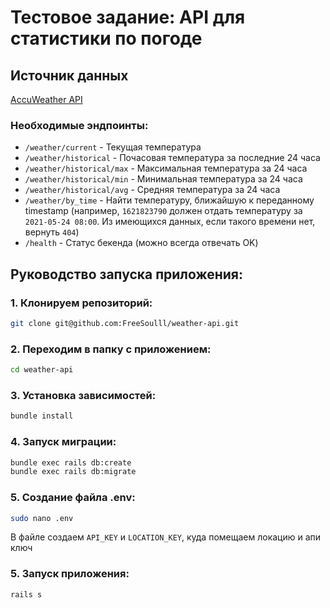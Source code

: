 # Тестовое задание: API для статистики по погоде

## Источник данных
[AccuWeather API](https://developer.accuweather.com/apis)

### Необходимые эндпоинты:
- `/weather/current` - Текущая температура
- `/weather/historical` - Почасовая температура за последние 24 часа
- `/weather/historical/max` - Максимальная температура за 24 часа
- `/weather/historical/min` - Минимальная температура за 24 часа
- `/weather/historical/avg` - Средняя температура за 24 часа
- `/weather/by_time` - Найти температуру, ближайшую к переданному timestamp (например, `1621823790` должен отдать температуру за `2021-05-24 08:00`. Из имеющихся данных, если такого времени нет, вернуть `404`)
- `/health` - Статус бекенда (можно всегда отвечать OK)

## Руководство запуска приложения:

### 1. Клонируем репозиторий:
```sh
git clone git@github.com:FreeSoulll/weather-api.git
```

### 2. Переходим в папку с приложением:
```sh
cd weather-api
```

### 3. Установка зависимостей:
```sh
bundle install
```

### 4. Запуск миграции:
```sh
bundle exec rails db:create
bundle exec rails db:migrate
```


### 5. Создание файла .env:
```sh
sudo nano .env
```

В файле создаем `API_KEY` и `LOCATION_KEY`, куда помещаем локацию и апи ключ

### 5. Запуск приложения:
```sh
rails s
```
